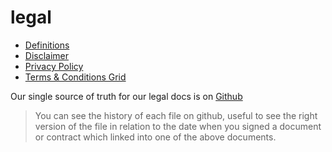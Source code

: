 # legal

- [Definitions](definitions.md)
- [Disclaimer](disclaimer.md)
- [Privacy Policy](privacypolicy.md)
- [Terms & Conditions Grid](terms_conditions.md)

Our single source of truth for our legal docs is on [Github](https://github.com/threefoldfoundation/legal/tree/master)

> You can see the history of each file on github, useful to see the right version of the file in relation to the date when you signed a document or contract which linked into one of the above documents.
